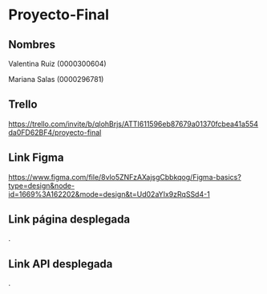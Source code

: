 # Proyecto-Final

## Nombres

Valentina Ruiz (0000300604)

Mariana Salas (0000296781)

## Trello
https://trello.com/invite/b/qlohBrjs/ATTI611596eb87679a01370fcbea41a554da0FD62BF4/proyecto-final

## Link Figma
https://www.figma.com/file/8vlo5ZNFzAXajsgCbbkqog/Figma-basics?type=design&node-id=1669%3A162202&mode=design&t=Ud02aYIx9zRqSSd4-1

## Link página desplegada
.

## Link API desplegada 
.

